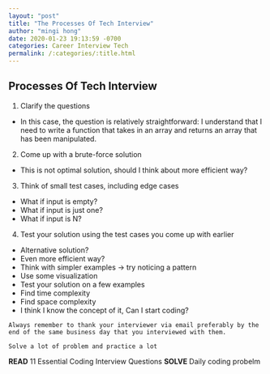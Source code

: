 ```yaml
---
layout: "post"
title: "The Processes Of Tech Interview"
author: "mingi hong"
date: 2020-01-23 19:13:59 -0700
categories: Career Interview Tech
permalink: /:categories/:title.html
---
```


## Processes Of Tech Interview

1. Clarify the questions
- In this case, the question is relatively straightforward: I understand that I need to write a function that takes in an array and returns an array that has been manipulated.
2. Come up with a brute-force solution
- This is not optimal solution, should I think about more efficient way?
3. Think of small test cases, including edge cases
- What if input is empty?
- What if input is just one?
- What if input is N?
4. Test your solution using the test cases you come up with earlier
- Alternative solution?
- Even more efficient way?
- Think with simpler examples -> try noticing a pattern
- Use some visualization
- Test your solution on a few examples
- Find time complexity
- Find space complexity
- I think I know the concept of it, Can I start coding?

`Always remember to thank your interviewer via email preferably by the end of the same business day that you interviewed with them.`

`Solve a lot of problem and practice a lot`

**READ** 11 Essential Coding Interview Questions
**SOLVE** Daily coding probelm